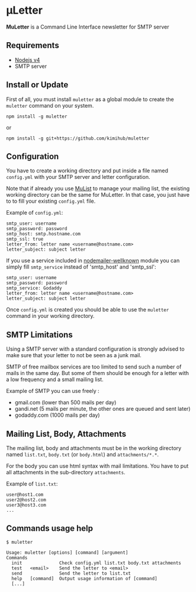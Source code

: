 # µLetter
**MuLetter** is a Command Line Interface newsletter for SMTP server

## Requirements

- [Nodejs v4](https://nodejs.org)
- SMTP server

## Install or Update

First of all, you must install `muletter` as a global module to create the `muletter` command on your system.

    npm install -g muletter

or

    npm install -g git+https://github.com/kimihub/muletter


## Configuration

You have to create a working directory and put inside a file named `config.yml` with your SMTP server and letter configuration.

Note that if already you use [MuList](https://github.com/kimihub/mulist) to manage your mailing list, the existing working directory can be the same for MuLetter. In that case, you just have to to fill your existing `config.yml` file.

Example of `config.yml`:

    smtp_user: username
    smtp_password: password
    smtp_host: smtp.hostname.com
    smtp_ssl: true
    letter_from: letter name <username@hostname.com>
    letter_subject: subject letter

If you use a service included in [nodemailer-wellknown](https://github.com/nodemailer/nodemailer-wellknown) module you can simply fill `smtp_service` instead of 'smtp_host' and 'smtp_ssl':

    smtp_user: username
    smtp_password: password
    smtp_service: Godaddy
    letter_from: letter name <username@hostname.com>
    letter_subject: subject letter


Once `config.yml` is created you should be able to use the `muletter` command in your working directory.

## SMTP Limitations

Using a SMTP server with a standard configuration is strongly advised to make sure that your letter to not be seen as a junk mail. 

SMTP of free mailbox services are too limited to send such a number of mails in the same day. But some of them should be enough for a letter with a low frequency and a small mailing list.

Example of SMTP you can use freely :

- gmail.com (lower than 500 mails per day)
- gandi.net (5 mails per minute, the other ones are queued and sent later)
- godaddy.com (1000 mails per day)

## Mailing List, Body, Attachments

The mailing list, body and attachments must be in the working directory named `list.txt`, `body.txt` (or `body.html`) and `attachments/*.*`.

For the body you can use html syntax with mail limitations. You have to put all attachments in the sub-directory `attachments`.

Example of `list.txt`:

    user@host1.com
    user2@host2.com
    user3@host3.com
    ...

## Commands usage help

    $ muletter

    Usage: muletter [options] [command] [argument]
    Commands 
      init              Check config.yml list.txt body.txt attachments
      test   <email>    Send the letter to <email>
      send              Send the letter to list.txt
      help   [command]  Output usage information of [command]
      [...]

